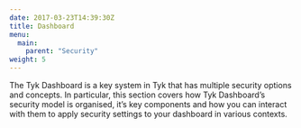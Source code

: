 ```yaml
---
date: 2017-03-23T14:39:30Z
title: Dashboard
menu:
  main:
    parent: "Security"
weight: 5 
---
```


The Tyk Dashboard is a key system in Tyk that has multiple security options and concepts. In particular, this section covers how Tyk Dashboard’s security model is organised, it’s key components and how you can interact with them to apply security settings to your dashboard in various contexts.